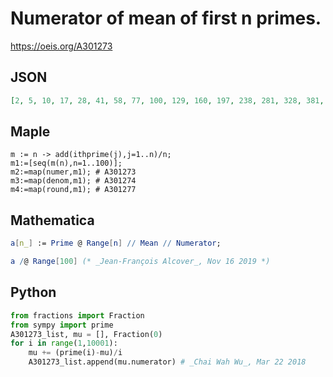 # Numerator of mean of first n primes\.
https://oeis.org/A301273
## JSON
```JSON
[2, 5, 10, 17, 28, 41, 58, 77, 100, 129, 160, 197, 238, 281, 328, 381, 440, 167, 568, 639, 712, 791, 38, 321, 212, 1161, 1264, 1371, 1480, 531, 1720, 1851, 1988, 2127, 2276, 809, 2584, 2747, 2914, 3087, 3266, 1149, 3638, 3831, 4028, 4227, 4438, 4661]
```
## Maple
```Maple
m := n -> add(ithprime(j),j=1..n)/n;
m1:=[seq(m(n),n=1..100)];
m2:=map(numer,m1); # A301273
m3:=map(denom,m1); # A301274
m4:=map(round,m1); # A301277
```
## Mathematica
```Mathematica
a[n_] := Prime @ Range[n] // Mean // Numerator;
```
```Mathematica
a /@ Range[100] (* _Jean-François Alcover_, Nov 16 2019 *)
```
## Python
```Python
from fractions import Fraction
from sympy import prime
A301273_list, mu = [], Fraction(0)
for i in range(1,10001):
    mu += (prime(i)-mu)/i
    A301273_list.append(mu.numerator) # _Chai Wah Wu_, Mar 22 2018
```
